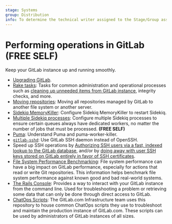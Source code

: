 ```yaml
---
stage: Systems
group: Distribution
info: To determine the technical writer assigned to the Stage/Group associated with this page, see https://about.gitlab.com/handbook/product/ux/technical-writing/#assignments
---
```


# Performing operations in GitLab **(FREE SELF)**

Keep your GitLab instance up and running smoothly.

- [Upgrading GitLab](../../update/index.md).
- [Rake tasks](../../raketasks/index.md): Tasks for common administration and operational processes such as
  [cleaning up unneeded items from GitLab instance](../../raketasks/cleanup.md), integrity checks,
  and more.
- [Moving repositories](moving_repositories.md): Moving all repositories managed
  by GitLab to another file system or another server.
- [Sidekiq MemoryKiller](../sidekiq/sidekiq_memory_killer.md): Configure Sidekiq MemoryKiller
  to restart Sidekiq.
- [Multiple Sidekiq processes](../sidekiq/extra_sidekiq_processes.md): Configure multiple Sidekiq processes to ensure certain queues always have dedicated workers, no matter the number of jobs that must be processed. **(FREE SELF)**
- [Puma](puma.md): Understand Puma and puma-worker-killer.
- [`gitlab-sshd`](gitlab_sshd.md): Use GitLab SSH daemon instead of OpenSSH.
- Speed up SSH operations by
  [Authorizing SSH users via a fast, indexed lookup to the GitLab database](fast_ssh_key_lookup.md), and/or
  by [doing away with user SSH keys stored on GitLab entirely in favor of SSH certificates](ssh_certificates.md).
- [File System Performance Benchmarking](filesystem_benchmarking.md): File system
  performance can have a big impact on GitLab performance, especially for actions
  that read or write Git repositories. This information helps benchmark
  file system performance against known good and bad real-world systems.
- [The Rails Console](rails_console.md): Provides a way to interact with your GitLab instance from the command line.
  Used for troubleshooting a problem or retrieving some data that can only be done through direct access to GitLab.
- [ChatOps Scripts](https://gitlab.com/gitlab-com/chatops): The GitLab.com Infrastructure team uses this repository to house
  common ChatOps scripts they use to troubleshoot and maintain the production instance of GitLab.com.
  These scripts can be used by administrators of GitLab instances of all sizes.
